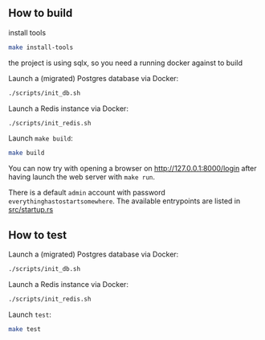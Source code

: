 ## How to build
install tools 

```bash
make install-tools
```

the project is using sqlx, so you need a running docker against to build

Launch a (migrated) Postgres database via Docker:

```bash
./scripts/init_db.sh
```

Launch a Redis instance via Docker:

```bash
./scripts/init_redis.sh
```

Launch `make build`:

```bash
make build
```

You can now try with opening a browser on http://127.0.0.1:8000/login after
having launch the web server with `make run`.

There is a default `admin` account with password
`everythinghastostartsomewhere`. The available entrypoints are listed in
[src/startup.rs](https://github.com/LukeMathWalker/zero-to-production/blob/6bd30650cb8670a146819a342ccefd3d73ed5085/src/startup.rs#L92)

## How to test

Launch a (migrated) Postgres database via Docker:

```bash
./scripts/init_db.sh
```

Launch a Redis instance via Docker:

```bash
./scripts/init_redis.sh
```

Launch `test`:

```bash
make test 
```
